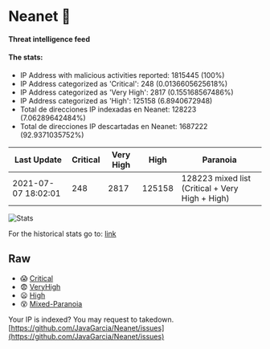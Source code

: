 # Neanet :hocho:
#### Threat intelligence feed
#### The stats:

- IP Address with malicious activities reported: 1815445 (100%)
- IP Address categorized as 'Critical':  248 (0.0136605625618%)
- IP Address categorized as 'Very High':  2817 (0.155168567486%)
- IP Address categorized as 'High':  125158 (6.8940672948)
- Total de direcciones IP indexadas en Neanet:  128223 (7.06289642484%)
- Total de direcciones IP descartadas en Neanet:  1687222 (92.9371035752%)

| Last Update | Critical | Very High | High | Paranoia |
| --- | --- | --- | --- | --- |
| 2021-07-07 18:02:01 | 248 | 2817 | 125158 | 128223 mixed list (Critical + Very High + High)|

![Stats](https://docs.google.com/spreadsheets/d/e/2PACX-1vSnaNMIXVabIpDJjufMlzH7poXnshF3mgd8Is1g9ytUEzVsP5my4Trn8f-xkoLLQ38xpL3HtmUexLo6/pubchart?oid=501124687&format=image)

For the historical stats go to: [link](/stats.csv)
## Raw
- :scream: [Critical](https://raw.githubusercontent.com/JavaGarcia/Neanet/master/blacklists/neanet_critical.txt)
- :fearful: [VeryHigh](https://raw.githubusercontent.com/JavaGarcia/Neanet/master/blacklists/neanet_veryHigh.txtt)
- :frowning: [High](https://raw.githubusercontent.com/JavaGarcia/Neanet/master/blacklists/neanet_high.txt)
- :dizzy_face: [Mixed-Paranoia](https://raw.githubusercontent.com/JavaGarcia/Neanet/master/blacklists/neanet_all.txt)


Your IP is indexed? You may request to takedown. [https://github.com/JavaGarcia/Neanet/issues](https://github.com/JavaGarcia/Neanet/issues)





















































































































































































































































































































































































































































































































































































































































































































































































































































































































































































































































































































































































































































































































































































































































































































































































































































































































































































































































































































































































































































































































































































































































































































































































































































































































































































































































































































































































































































































































































































































































































































































































































































































































































































































































































































































































































































































































































































































































































































































































































































































































































































































































































































































































































































































































































































































































































































































































































































































































































































































































































































































































































































































































































































































































































































































































































































































































































































































































































































































































































































































































































































































































































































































































































































































































































































































































































































































































































































































































































































































































































































































































































































































































































































































































































































































































































































